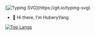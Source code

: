 <!--
**Hub-yang/Hub-yang** is a ✨ _special_ ✨ repository because its `README.md` (this file) appears on your GitHub profile.

Here are some ideas to get you started:

- 👀 Hi, I’m HuberyYang
- 🌱 I’m currently learning ...
- 👯 I’m looking to collaborate on ...
- 🤔 I’m looking for help with ...
- 💬 Ask me about ...
- 📫 How to reach me: ...
- 😄 Pronouns: ...
- ⚡ Fun fact: ...

github统计插件
[![Hub-yang](https://github-readme-stats.vercel.app/api?username=Hub-yang)](https://github.com/Hub-yang/github-readme-stats)

语言统计插件
[![Top Langs](https://github-readme-stats.vercel.app/api/top-langs/?username=Hub-yang)](https://github.com/Hub-yang/github-readme-stats)
-->

[![Typing SVG](https://readme-typing-svg.demolab.com?font=Pixelify+Sans&pause=1000&random=false&width=435&lines=console.log(%22Hello%2C+world!%22))](https://git.io/typing-svg)

- 👀 Hi there, I’m HuberyYang

[![Top Langs](https://github-readme-stats.vercel.app/api/top-langs/?username=Hub-yang&layout=compact)](https://github.com/Hub-yang/github-readme-stats)



